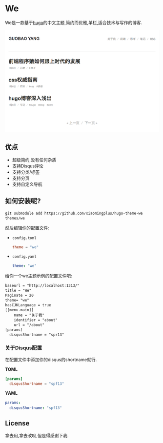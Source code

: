 # We

We是一款基于[hugo](http://hugo.spf13.com)的中文主题,简约而优雅,单栏,适合技术与写作的博客.

![We screenshot](https://github.com/xiaomingplus/hugo-theme-we/blob/master/images/screenshot.png)

## 优点

* 超级简约,没有任何杂质
* 支持Disqus评论
* 支持分类/标签
* 支持分页
* 支持自定义导航

## 如何安装呢?

    git submodule add https://github.com/xiaomingplus/hugo-theme-we themes/we
    
然后编辑你的配置文件:

- `config.toml`

    ``` toml
    theme = "we"
    ```

- `config.yaml`

    ``` yaml
    theme: "we"
    ```

给你一个we主题示例的配置文件吧:

	baseurl = "http://localhost:1313/"
	title = "We"
	Paginate = 20
	theme= "we"
	hasCJKLanguage = true
	[[menu.main]]
	    name = "关于我"
	    identifier = "about"
	    url = "/about"
	[params]
	  disqusShortname = "spr13"


### 关于Disqus配置

在配置文件中添加你的disqus的shortname就行.

**TOML**
```toml
[params]
  disqusShortname = "spf13"
```

**YAML**
```yaml
params:
  disqusShortname: "spf13"
```


## License

拿去用,拿去改呗,但是得感谢下我.

